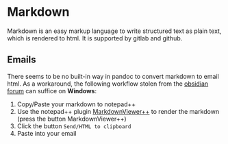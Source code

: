 # Markdown

Markdown is an easy markup language to write structured text as plain text, which is rendered to html.
It is supported by gitlab and github.

## Emails

There seems to be no built-in way in pandoc to convert markdown to email html.
As a workaround, the following workflow stolen from the [obsidian forum](https://forum.obsidian.md/t/workflow-for-writing-emails-in-obsidian-and-sending-via-outlook-maybe-with-pandoc/43354) can suffice on **Windows**:

1. Copy/Paste your markdown to notepad++
1. Use the notepad++ plugin [MarkdownViewer++](https://github.com/nea/MarkdownViewerPlusPlus) to render the markdown (press the button MarkdownViewer++)
1. Click the button `Send/HTML to clipboard`
1. Paste into your email
